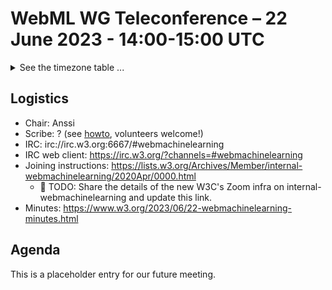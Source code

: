 # WebML WG Teleconference – 22 June 2023 - 14:00-15:00 UTC

<details><summary>See the timezone table ...</summary>
<table>
<tr><td> San Francisco (U.S.A. - California) <td> Thu, 8 June 2022 <td> 07:00 <td> UTC-7 hours
<tr><td> Boston (U.S.A. - Massachusetts) <td> Thu, 8 June 2022 <td> 10:00 <td> UTC-4 hours
<tr><td> London (United Kingdom - England) <td> Thu, 8 June 2022 <td> 15:00 <td> UTC+1 hours
<tr><td> Berlin (Germany) <td> Thu, 8 June 2022 <td> 16:00 <td> UTC+2 hours
<tr><td> Helsinki (Finland) <td> Thu, 8 June 2022 <td> 17:00 <td> UTC+3 hours
<tr><td> Shanghai (China) <td> Thu, 8 June 2022 <td> 22:00 <td> UTC+8 hours
<tr><td> Tokyo (Japan) <td> Thu, 8 June 2022 <td> 23:00 <td> UTC+9 hours
<tr><td> Corresponding UTC (GMT) <td> Thu, 8 June 2022 <td colspan=2> 14:00 UTC
</table>

Other locations: https://www.timeanddate.com/worldclock/fixedtime.html?iso=20230622T14
</details>

## Logistics

* Chair: Anssi
* Scribe: ? (see [howto](https://github.com/webmachinelearning/meetings/blob/main/scribe-howto.md), volunteers welcome!)
* IRC: irc://irc.w3.org:6667/#webmachinelearning
* IRC web client: https://irc.w3.org/?channels=#webmachinelearning
* Joining instructions: https://lists.w3.org/Archives/Member/internal-webmachinelearning/2020Apr/0000.html
  * 🔴 TODO: Share the details of the new W3C's Zoom infra on internal-webmachinelearning and update this link.
* Minutes: https://www.w3.org/2023/06/22-webmachinelearning-minutes.html

## Agenda
  
This is a placeholder entry for our future meeting.
